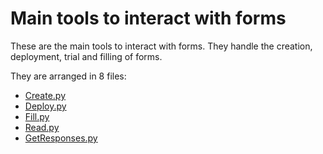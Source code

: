 # Main tools to interact with forms

These are the main tools to interact with forms. They handle the creation, deployment, trial and filling of forms.

They are arranged in 8 files:

* [Create.py](/FormTools/create.html)
* [Deploy.py](/FormTools/deploy.html)
* [Fill.py](/FormTools/fill.html)
* [Read.py](/FormTools/read.html)
* [GetResponses.py](/FormTools/getResponses.html)